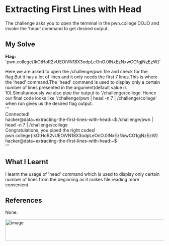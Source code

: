 # Extracting First Lines with Head
The challenge asks you to open the terminal in the pwn.college DOJO and invoke the 'head' command to get desired output.   

## My Solve
**Flag:** 'pwn.college{IkOtHoR2vUEOiVN18X3odpLeOnO.0lNxEzNxwCO1gjNzEzW}'   

Here,we are asked to open the /challenge/pwn file and check for the flag.But it has a lot of lines and it only needs the first 7 lines.This is where the 'head' command.The 'head' command is used to display only a certain number of lines presented in the argument(default value is 10).Simultaneously we also pipe the output to '/challenge/college'.Hence our final code looks like '/challenge/pwn | head -n 7 | /challenge/college' when run gives us the desired flag output.   
'''    
Connected!                                                                              
hacker@data~extracting-the-first-lines-with-head:~$ /challenge/pwn | head -n 7 | /challenge/college      
Congratulations, you piped the right codes!     
pwn.college{IkOtHoR2vUEOiVN18X3odpLeOnO.0lNxEzNxwCO1gjNzEzW}        
hacker@data~extracting-the-first-lines-with-head:~$      
'''     

## What I Learnt
I learnt the usage of 'head' command which is used to display only certain number of lines from the beginning as it makes file reading more convenient.      

## References
None.    

<img width="844" height="68" alt="image" src="https://github.com/user-attachments/assets/a563fe26-5922-4a4b-8b63-42888fd21ab3" />
